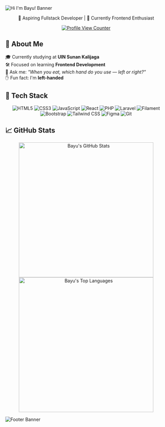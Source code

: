 <!-- Vintage Banner -->
<img src="https://capsule-render.vercel.app/api?type=waving&color=0:131842,25:E68369,50:ECCEAE,100:FBF6E2&height=200&section=header&text=Hi%20I'm%20Bayu!&fontSize=40&fontColor=FBF6E2&animation=fadeIn&font=Playball" alt="Hi I'm Bayu! Banner" />

<p align="center">🌟 Aspiring Fullstack Developer | 🎨 Currently Frontend Enthusiast</p>
<p align="center">
  <a href="https://visitcount.itsvg.in">
    <img src="https://komarev.com/ghpvc/?username=Wissasono11&label=Profile%20views&color=E68369&style=flat" alt="Profile View Counter"/>
  </a>
</p>


## 💼 About Me
🎓 Currently studying at **UIN Sunan Kalijaga**  
🛠️ Focused on learning **Frontend Development**  
🧐 Ask me: _"When you eat, which hand do you use — left or right?"_  
✋ Fun fact: I'm **left-handed**

## 🧰 Tech Stack

<div align="center">
  <img src="https://img.shields.io/badge/-E68369?style=flat&logo=html5&logoColor=FBF6E2&label=" alt="HTML5" />
  <img src="https://img.shields.io/badge/-ECCEAE?style=flat&logo=css3&logoColor=131842&label=" alt="CSS3" />
  <img src="https://img.shields.io/badge/-FBF6E2?style=flat&logo=javascript&logoColor=131842&label=" alt="JavaScript" />
  <img src="https://img.shields.io/badge/-E68369?style=flat&logo=react&logoColor=FBF6E2&label=" alt="React" />
  <img src="https://img.shields.io/badge/-ECCEAE?style=flat&logo=php&logoColor=131842&label=" alt="PHP" />
  <img src="https://img.shields.io/badge/-FBF6E2?style=flat&logo=laravel&logoColor=131842&label=" alt="Laravel" />
  <img src="https://img.shields.io/badge/Filament-FFAD00?style=flat&logoColor=white" alt="Filament" />
  <img src="https://img.shields.io/badge/-E68369?style=flat&logo=bootstrap&logoColor=FBF6E2&label=" alt="Bootstrap" />
  <img src="https://img.shields.io/badge/-ECCEAE?style=flat&logo=tailwindcss&logoColor=131842&label=" alt="Tailwind CSS" />
  <img src="https://img.shields.io/badge/-FBF6E2?style=flat&logo=figma&logoColor=131842&label=" alt="Figma" />
  <img src="https://img.shields.io/badge/-E68369?style=flat&logo=git&logoColor=FBF6E2&label=" alt="Git" />
</div>


## 📈 GitHub Stats

<p align="center">
  <img src="https://github-readme-stats.vercel.app/api?username=Wissasono11&hide_border=false&include_all_commits=true&count_private=true&title_color=E68369&text_color=ECCEAE&icon_color=ECCEAE&bg_color=131842" width="420px" alt="Bayu's GitHub Stats" />
  <img src="https://github-readme-stats.vercel.app/api/top-langs/?username=Wissasono11&layout=compact&hide_border=false&include_all_commits=true&count_private=true&title_color=E68369&text_color=ECCEAE&icon_color=ECCEAE&bg_color=131842" width="420px" alt="Bayu's Top Languages" />
</p>

<img src="https://capsule-render.vercel.app/api?type=waving&color=0:131842,25:E68369,50:ECCEAE,100:FBF6E2&height=120&section=footer" alt="Footer Banner" />

